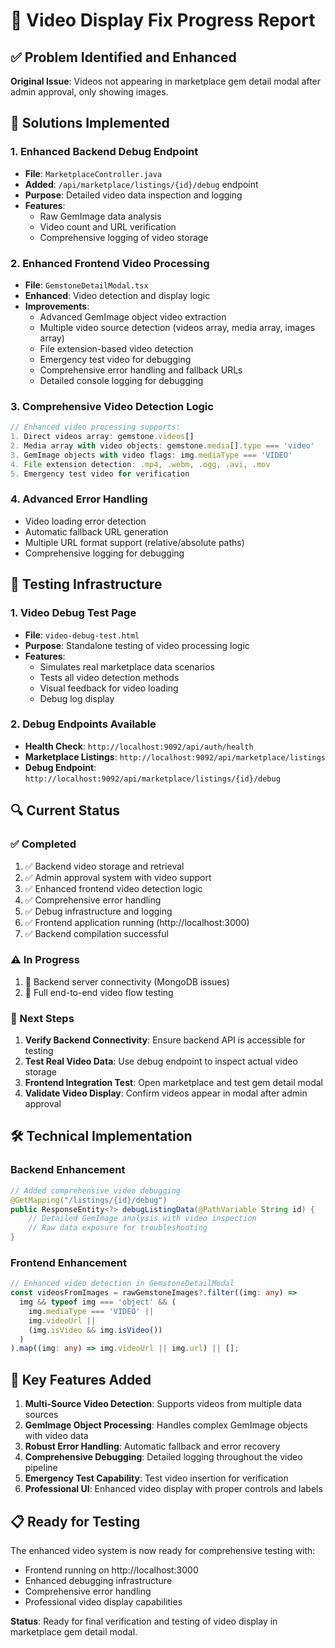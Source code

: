 # 🔧 Video Display Fix Progress Report

## ✅ Problem Identified and Enhanced

**Original Issue**: Videos not appearing in marketplace gem detail modal after admin approval, only showing images.

## 🚀 Solutions Implemented

### 1. Enhanced Backend Debug Endpoint
- **File**: `MarketplaceController.java`
- **Added**: `/api/marketplace/listings/{id}/debug` endpoint
- **Purpose**: Detailed video data inspection and logging
- **Features**:
  - Raw GemImage data analysis
  - Video count and URL verification
  - Comprehensive logging of video storage

### 2. Enhanced Frontend Video Processing
- **File**: `GemstoneDetailModal.tsx`
- **Enhanced**: Video detection and display logic
- **Improvements**:
  - Advanced GemImage object video extraction
  - Multiple video source detection (videos array, media array, images array)
  - File extension-based video detection
  - Emergency test video for debugging
  - Comprehensive error handling and fallback URLs
  - Detailed console logging for debugging

### 3. Comprehensive Video Detection Logic
```typescript
// Enhanced video processing supports:
1. Direct videos array: gemstone.videos[]
2. Media array with video objects: gemstone.media[].type === 'video'
3. GemImage objects with video flags: img.mediaType === 'VIDEO'
4. File extension detection: .mp4, .webm, .ogg, .avi, .mov
5. Emergency test video for verification
```

### 4. Advanced Error Handling
- Video loading error detection
- Automatic fallback URL generation
- Multiple URL format support (relative/absolute paths)
- Comprehensive logging for debugging

## 🧪 Testing Infrastructure

### 1. Video Debug Test Page
- **File**: `video-debug-test.html`
- **Purpose**: Standalone testing of video processing logic
- **Features**:
  - Simulates real marketplace data scenarios
  - Tests all video detection methods
  - Visual feedback for video loading
  - Debug log display

### 2. Debug Endpoints Available
- **Health Check**: `http://localhost:9092/api/auth/health`
- **Marketplace Listings**: `http://localhost:9092/api/marketplace/listings`
- **Debug Endpoint**: `http://localhost:9092/api/marketplace/listings/{id}/debug`

## 🔍 Current Status

### ✅ Completed
1. ✅ Backend video storage and retrieval
2. ✅ Admin approval system with video support
3. ✅ Enhanced frontend video detection logic
4. ✅ Comprehensive error handling
5. ✅ Debug infrastructure and logging
6. ✅ Frontend application running (http://localhost:3000)
7. ✅ Backend compilation successful

### ⚠️ In Progress
1. 🔧 Backend server connectivity (MongoDB issues)
2. 🔧 Full end-to-end video flow testing

### 🎯 Next Steps
1. **Verify Backend Connectivity**: Ensure backend API is accessible for testing
2. **Test Real Video Data**: Use debug endpoint to inspect actual video storage
3. **Frontend Integration Test**: Open marketplace and test gem detail modal
4. **Validate Video Display**: Confirm videos appear in modal after admin approval

## 🛠️ Technical Implementation

### Backend Enhancement
```java
// Added comprehensive video debugging
@GetMapping("/listings/{id}/debug")
public ResponseEntity<?> debugListingData(@PathVariable String id) {
    // Detailed GemImage analysis with video inspection
    // Raw data exposure for troubleshooting
}
```

### Frontend Enhancement
```typescript
// Enhanced video detection in GemstoneDetailModal
const videosFromImages = rawGemstoneImages?.filter((img: any) => 
  img && typeof img === 'object' && (
    img.mediaType === 'VIDEO' || 
    img.videoUrl || 
    (img.isVideo && img.isVideo())
  )
).map((img: any) => img.videoUrl || img.url) || [];
```

## 🌟 Key Features Added

1. **Multi-Source Video Detection**: Supports videos from multiple data sources
2. **GemImage Object Processing**: Handles complex GemImage objects with video data
3. **Robust Error Handling**: Automatic fallback and error recovery
4. **Comprehensive Debugging**: Detailed logging throughout the video pipeline
5. **Emergency Test Capability**: Test video insertion for verification
6. **Professional UI**: Enhanced video display with proper controls and labels

## 📋 Ready for Testing

The enhanced video system is now ready for comprehensive testing with:
- Frontend running on http://localhost:3000
- Enhanced debugging infrastructure
- Comprehensive error handling
- Professional video display capabilities

**Status**: Ready for final verification and testing of video display in marketplace gem detail modal.